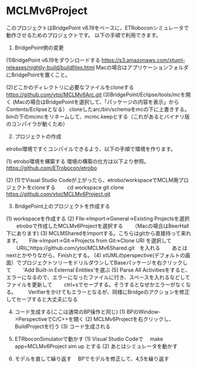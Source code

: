 # MCLMv6Project
 
このプロジェクトはBridgePoint v6.19をベースに、ETRoboconシミュレータで動作させるためのプロジェクトです。
以下の手順で利用できます。
 
1. BridgePoint側の変更

(1)BridgePoint v6.19をダウンロードする
https://s3.amazonaws.com/xtuml-releases/nightly-build/buildfiles.html
Macの場合はアプリケーションフォルダにBridgePointを置くこと。

(2)どこかのディレクトリに必要なファイルをcloneする
 https://github.com/ytoi/MCLMv6Arc.git
(3)BridgePoint/Eclipse/tools/mcを開く
   (Macの場合はBridgePointを選択して、「パッケージの内容を表示」からContents/Eclipseとなる）
   cloneしたarc/bin/schemaをmcの下に上書きする。
   binの下のmcmcをリネームして、mcmc.keepとする（これがあるとバイナリ版のコンパイラが動くため）


2. プロジェクトの作成

etrobo環境ですぐコンパイルできるよう、以下の手順で環境を作ります。

(1) etrobo環境を構築する
    環境の構築の仕方は以下より参照。
    https://github.com/ETrobocon/etrobo

(2) (1)でVisual Studio Codeが上がったら、etrobo/workspaceでMCLM用プロジェクトをcloneする
　　cd workspace
      git clone https://github.com/ytoi/MCLMv6Project.git

3. BridgePoint上のプロジェクトを作成する

(1) workspaceを作成する
(2) FIle->Import->General->Existing Projectsを選択
　　etroboで作成したMCLMv6Projectを選択する
　　（Macの場合はBeerHall下にあります)
(3) MCLMSharedをImportする。こちらはgitから直接持って来れます。
　  File->Import->Git->Projects from Git->Clone URI を選択して
　　URIにhttps://github.com/ytoi/MCLMv6Shared.git　を入れる
　　あとはnextとかやりながら、Finishとする。
(4) xtUMLのperspective(デフォルトの画面）でプロジェクトツリーをドリルダウンしてBaseパッケージを右クリックして
　　‘Add Built-in External Entities’を選ぶ
(5) Parse All Activitiesをすると、エラーになるので、エラーになったファイルに行き、スペースを入れるなどしてファイルを更新して
　　ctrl+sでセーブする。そうするとなぜかエラーがなくなる。
　　Verifierをかけてもエラーとなるが、同様にBridgeのアクションを修正してセーブすると大丈夫になる

4. コード生成する(ここは通常のBP操作と同じ)
(1) BPのWindow->PerspectiveでC/C++を開く
(2) MCLMv6Projectを右クリックし、BuildProjectを行う
(3) コード生成される

5. ETRboconSimulatorで動かす
(1) Visual Studio Codeで
　make app=MCLMv6Project sim up
   とする
(2) あとはシミュレータを動かす

6. モデルを直して繰り返す
　BPでモデルを修正して、4,5を繰り返す
